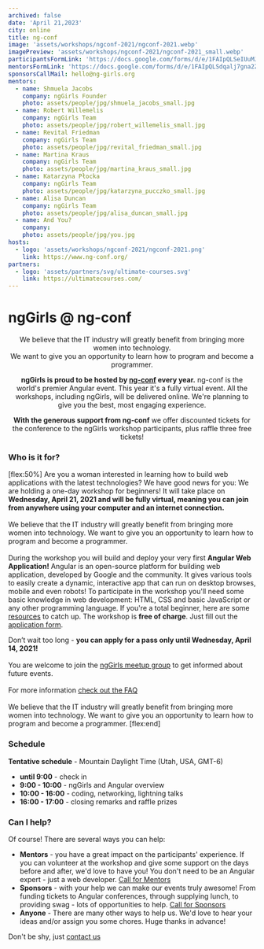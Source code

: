 ```yaml
---
archived: false
date: 'April 21,2023'
city: online
title: ng-conf
image: 'assets/workshops/ngconf-2021/ngconf-2021.webp'
imagePreview: 'assets/workshops/ngconf-2021/ngconf-2021_small.webp'
participantsFormLink: 'https://docs.google.com/forms/d/e/1FAIpQLSeIUuMJ4mq5jDOuXH52aq4bM5YxswGcoayOY5xF4MPdUqP84w/viewform'
mentorsFormLink: 'https://docs.google.com/forms/d/e/1FAIpQLSdqalj7gna2ZlyByqn0LBAzMzaZ7086FB7Kq7NsoaYfH4xY0g/viewform'
sponsorsCallMail: hello@ng-girls.org
mentors:
  - name: Shmuela Jacobs
    company: ngGirls Founder
    photo: assets/people/jpg/shmuela_jacobs_small.jpg
  - name: Robert Willemelis
    company: ngGirls Team
    photo: assets/people/jpg/robert_willemelis_small.jpg
  - name: Revital Friedman
    company: ngGirls Team
    photo: assets/people/jpg/revital_friedman_small.jpg
  - name: Martina Kraus
    company: ngGirls Team
    photo: assets/people/jpg/martina_kraus_small.jpg
  - name: Katarzyna Płocka
    company: ngGirls Team
    photo: assets/people/jpg/katarzyna_pucczko_small.jpg
  - name: Alisa Duncan
    company: ngGirls Team
    photo: assets/people/jpg/alisa_duncan_small.jpg
  - name: And You?
    company: 
    photo: assets/people/jpg/you.jpg
hosts:
  - logo: 'assets/workshops/ngconf-2021/ngconf-2021.png'
    link: https://www.ng-conf.org/
partners:
  - logo: 'assets/partners/svg/ultimate-courses.svg'
    link: https://ultimatecourses.com/
---
```


# ngGirls @ ng-conf
<center>
We believe that the IT industry will greatly benefit from bringing more women into technology.<br />
We want to give you an opportunity to learn how to program and become a programmer.


**ngGirls is proud to be hosted by [ng-conf](https://www.2021.ng-conf.org/) every year.** ng-conf is the world's premier Angular event. This year it's a fully virtual event. All the workshops, including ngGirls, will be delivered online. We're planning to give you the best, most engaging experience.

**With the generous support from ng-conf** we offer discounted tickets for the conference to the ngGirls workshop participants, plus raffle three free tickets!
</center>


### Who is it for?
[flex:50%]
Are you a woman interested in learning how to build web applications with the latest technologies? We have good news for you: We are holding a one-day workshop for beginners! It will take place on **Wednesday, April 21, 2021 and will be fully virtual, meaning you can join from anywhere using your computer and an internet connection.**<br /><br />
We believe that the IT industry will greatly benefit from bringing more women into technology. We want to give you an opportunity to learn how to program and become a programmer.<br /><br />
During the workshop you will build and deploy your very first **Angular Web Application!** Angular is an open-source platform for building web application, developed by Google and the community. It gives various tools to easily create a dynamic, interactive app that can run on desktop browses, mobile and even robots!
To participate in the workshop you'll need some basic knowledge in web development: HTML, CSS and basic JavaScript or any other programming language. If you're a total beginner, here are some [resources](/faq) to catch up.
The workshop is **free of charge**. Just fill out the [application form](https://docs.google.com/forms/d/e/1FAIpQLSeIUuMJ4mq5jDOuXH52aq4bM5YxswGcoayOY5xF4MPdUqP84w/viewform).

Don’t wait too long - **you can apply for a pass only until Wednesday, April 14, 2021!**<br /><br />
You are welcome to join the [ngGirls meetup group](http://www.meetup.com/ngGirls/) to get informed about future events.<br /><br />
For more information [check out the FAQ](/faq)<br /><br />
We believe that the IT industry will greatly benefit from bringing more women into technology. We want to give you an opportunity to learn how to program and become a programmer.
[flex:end]



### Schedule

**Tentative schedule** - Mountain Daylight Time (Utah, USA, GMT-6)
- **until 9:00** - check in
- **9:00 - 10:00** - ngGirls and Angular overview
- **10:00 - 16:00** - coding, networking, lightning talks
- **16:00 - 17:00** - closing remarks and raffle prizes

### Can I help?

Of course! There are several ways you can help:

- **Mentors** - you have a great impact on the participants' experience. If you can volunteer at the workshop and give some support on the days before and after, we'd love to have you! You don't need to be an Angular expert - just a web developer. [Call for Mentors](https://docs.google.com/forms/d/e/1FAIpQLSdqalj7gna2ZlyByqn0LBAzMzaZ7086FB7Kq7NsoaYfH4xY0g/viewform)
- **Sponsors** - with your help we can make our events truly awesome! From funding tickets to Angular conferences, through supplying lunch, to providing swag - lots of opportunities to help. [Call for Sponsors](mailto:hello@ng-girls.org)
- **Anyone** - There are many other ways to help us. We'd love to hear your ideas and/or assign you some chores. Huge thanks in advance!


Don't be shy, just [contact us](mailto:hello@ng-girls.org)
